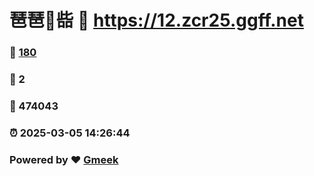 # 琶琶🔭啙 :link: https://12.zcr25.ggff.net 
### :page_facing_up: [180](https://12.zcr25.ggff.net/tag.html) 
### :speech_balloon: 2 
### :hibiscus: 474043 
### :alarm_clock: 2025-03-05 14:26:44 
### Powered by :heart: [Gmeek](https://github.com/Meekdai/Gmeek)
